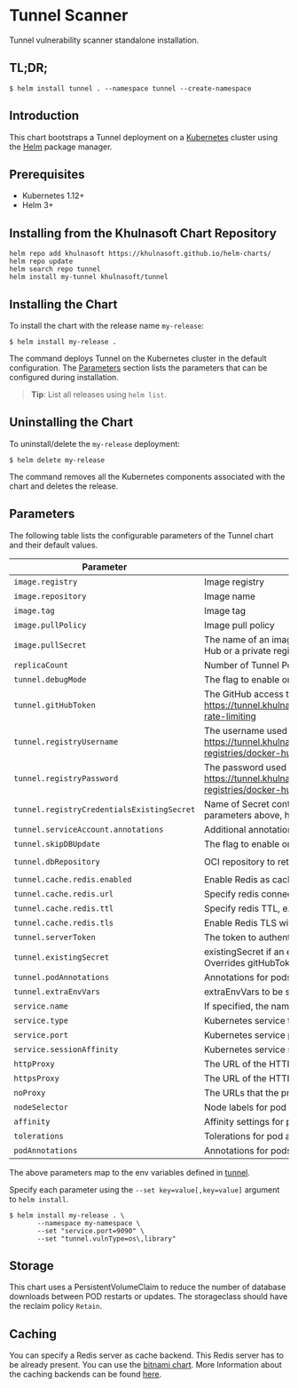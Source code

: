 # Tunnel Scanner

Tunnel vulnerability scanner standalone installation.

## TL;DR;

```
$ helm install tunnel . --namespace tunnel --create-namespace
```

## Introduction

This chart bootstraps a Tunnel deployment on a [Kubernetes](http://kubernetes.io) cluster using the
[Helm](https://helm.sh) package manager.

## Prerequisites

- Kubernetes 1.12+
- Helm 3+

## Installing from the Khulnasoft Chart Repository

```
helm repo add khulnasoft https://khulnasoft.github.io/helm-charts/
helm repo update
helm search repo tunnel
helm install my-tunnel khulnasoft/tunnel
```

## Installing the Chart

To install the chart with the release name `my-release`:

```
$ helm install my-release .
```

The command deploys Tunnel on the Kubernetes cluster in the default configuration. The [Parameters](#parameters)
section lists the parameters that can be configured during installation.

> **Tip**: List all releases using `helm list`.

## Uninstalling the Chart

To uninstall/delete the `my-release` deployment:

```
$ helm delete my-release
```

The command removes all the Kubernetes components associated with the chart and deletes the release.

## Parameters

The following table lists the configurable parameters of the Tunnel chart and their default values.

|                 Parameter             |                                Description                              |    Default     |
|---------------------------------------|-------------------------------------------------------------------------|----------------|
| `image.registry`                      | Image registry                                                          | `docker.io`    |
| `image.repository`                    | Image name                                                              | `khulnasoft/tunnel` |
| `image.tag`                           | Image tag                                                               | `{TAG_NAME}`   |
| `image.pullPolicy`                    | Image pull policy                                                       | `IfNotPresent` |
| `image.pullSecret`                    | The name of an imagePullSecret used to pull tunnel image from e.g. Docker Hub or a private registry  | |
| `replicaCount`                        | Number of Tunnel Pods to run                                   | `1`            |
| `tunnel.debugMode`                     | The flag to enable or disable Tunnel debug mode                          | `false` |
| `tunnel.gitHubToken`                   | The GitHub access token to download Tunnel DB. More info: https://tunnel.khulnasoft.com/latest/docs/references/troubleshooting/#github-rate-limiting                          |      |
| `tunnel.registryUsername`              | The username used to log in at dockerhub. More info: https://tunnel.khulnasoft.com/latest/docs/advanced/private-registries/docker-hub/ |      |
| `tunnel.registryPassword`              | The password used to log in at dockerhub. More info: https://tunnel.khulnasoft.com/latest/docs/advanced/private-registries/docker-hub/ |      |
| `tunnel.registryCredentialsExistingSecret` | Name of Secret containing dockerhub credentials. Alternative to the 2 parameters above, has precedence if set.                    |      |
| `tunnel.serviceAccount.annotations`        | Additional annotations to add to the Kubernetes service account resource |     |
| `tunnel.skipDBUpdate`                    | The flag to enable or disable Tunnel DB downloads from GitHub            | `false`        |
| `tunnel.dbRepository`                  | OCI repository to retrieve the tunnel vulnerability database from        | `ghcr.io/khulnasoft-lab/tunnel-db`        |
| `tunnel.cache.redis.enabled`           | Enable Redis as caching backend                                         | `false` |
| `tunnel.cache.redis.url`               | Specify redis connection url, e.g. redis://redis.redis.svc:6379         | `` |
| `tunnel.cache.redis.ttl`               | Specify redis TTL, e.g. 3600s or 24h                                    | `` |
| `tunnel.cache.redis.tls`               | Enable Redis TLS with public certificates                               | `` |
| `tunnel.serverToken`                   | The token to authenticate Tunnel client with Tunnel server                | `` |
| `tunnel.existingSecret`                | existingSecret if an existing secret has been created outside the chart. Overrides gitHubToken, registryUsername, registryPassword, serverToken | `` |
| `tunnel.podAnnotations`                | Annotations for pods created by statefulset                             | `{}` |
| `tunnel.extraEnvVars`                  | extraEnvVars to be set on the container                                 | `{}` |
| `service.name`                        | If specified, the name used for the Tunnel service                       |     |
| `service.type`                        | Kubernetes service type                                                 | `ClusterIP` |
| `service.port`                        | Kubernetes service port                                                 | `4954`      |
| `service.sessionAffinity`             | Kubernetes service session affinity                                     | `ClientIP`  |
| `httpProxy`                           | The URL of the HTTP proxy server                                        |     |
| `httpsProxy`                          | The URL of the HTTPS proxy server                                       |     |
| `noProxy`                             | The URLs that the proxy settings do not apply to                        |     |
| `nodeSelector`                        | Node labels for pod assignment                                              |     |
| `affinity`                            | Affinity settings for pod assignment                                              |     |
| `tolerations`                         | Tolerations for pod assignment                                              |     |
| `podAnnotations`                      | Annotations for pods created by statefulset                             | `{}` |

The above parameters map to the env variables defined in [tunnel](https://tunnel.khulnasoft.com/latest/docs/configuration/#configuration).

Specify each parameter using the `--set key=value[,key=value]` argument to `helm install`.

```
$ helm install my-release . \
       --namespace my-namespace \
       --set "service.port=9090" \
       --set "tunnel.vulnType=os\,library"
```

## Storage

This chart uses a PersistentVolumeClaim to reduce the number of database downloads between POD restarts or updates. The storageclass should have the reclaim policy  `Retain`.

## Caching

You can specify a Redis server as cache backend. This Redis server has to be already present. You can use the [bitnami chart](https://bitnami.com/stack/redis/helm).
More Information about the caching backends can be found [here](https://tunnel.khulnasoft.com/latest/docs/configuration/cache/#scan-cache-backend).
